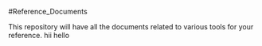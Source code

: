 #Reference_Documents

This repository will have all the documents related to various tools for your reference.
hii hello 

